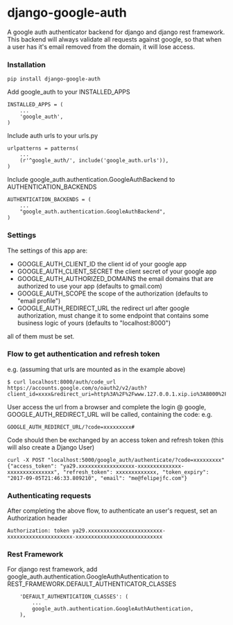 django-google-auth
==================

A google auth authenticator backend for django and django rest framework.
This backend will always validate all requests against google, so that when a user has it's email removed from the domain, it will lose access.

### Installation
```
pip install django-google-auth
```

Add google_auth to your INSTALLED_APPS
```
INSTALLED_APPS = (
    ...
    'google_auth',
)
```

Include auth urls to your urls.py
```
urlpatterns = patterns(
    ...
    (r'^google_auth/', include('google_auth.urls')),
)
```

Include google_auth.authentication.GoogleAuthBackend to AUTHENTICATION_BACKENDS
```
AUTHENTICATION_BACKENDS = (
    ...
    "google_auth.authentication.GoogleAuthBackend",
)
```

### Settings
The settings of this app are:
- GOOGLE_AUTH_CLIENT_ID
the client id of your google app
- GOOGLE_AUTH_CLIENT_SECRET
the client secret of your google app
- GOOGLE_AUTH_AUTHORIZED_DOMAINS
the email domains that are authorized to use your app (defaults to gmail.com)
- GOOGLE_AUTH_SCOPE
the scope of the authorization (defaults to "email profile")
- GOOGLE_AUTH_REDIRECT_URL
the redirect url after google authorization, must change it to some endpoint that contains some business logic of yours (defaults to "localhost:8000")

all of them must be set.

### Flow to get authentication and refresh token
e.g. (assuming that urls are mounted as in the example above)
```
$ curl localhost:8000/auth/code_url
https://accounts.google.com/o/oauth2/v2/auth?client_id=xxxx&redirect_uri=http%3A%2F%2Fwww.127.0.0.1.xip.io%3A8000%2Fauth%2Fcomplete%2F&scope=email+profile&access_type=offline&response_type=code
```
User access the url from a browser and complete the login @ google, GOOGLE_AUTH_REDIRECT_URL will be called, containing the code:
e.g.
```
GOOGLE_AUTH_REDIRECT_URL/?code=xxxxxxxxx#
```
Code should then be exchanged by an access token and refresh token (this will also create a Django User)
```
curl -X POST "localhost:5000/google_auth/authenticate/?code=xxxxxxxxx"
{"access_token": "ya29.xxxxxxxxxxxxxxxxxx-xxxxxxxxxxxxxx-xxxxxxxxxxxxxxx", "refresh_token": xxxxxxxxxxxxx, "token_expiry": "2017-09-05T21:46:33.809210", "email": "me@felipejfc.com"}
```

### Authenticating requests
After completing the above flow, to authenticate an user's request, set an Authorization header
```
Authorization: token ya29.xxxxxxxxxxxxxxxxxxxxxxxx-xxxxxxxxxxxxxxxxxxxxx-xxxxxxxxxxxxxxxxxxxxxxxxxxxx
```

### Rest Framework
For django rest framework, add google_auth.authentication.GoogleAuthAuthentication to REST_FRAMEWORK.DEFAULT_AUTHENTICATOR_CLASSES
```
    'DEFAULT_AUTHENTICATION_CLASSES': (
        ...
        google_auth.authentication.GoogleAuthAuthentication,
    ),
```
